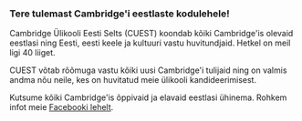 ### Tere tulemast Cambridge'i eestlaste kodulehele!

Cambridge Ülikooli Eesti Selts (CUEST) koondab kõiki Cambridge'is
olevaid eestlasi ning Eesti, eesti keele ja kultuuri vastu
huvitundjaid. Hetkel on meil ligi 40 liiget.

CUEST võtab rõõmuga vastu kõiki uusi Cambridge'i tulijaid ning on
valmis andma nõu neile, kes on huvitatud meie ülikooli
kandideerimisest.

Kutsume kõiki Cambridge'is õppivaid ja elavaid eestlasi
ühinema. Rohkem infot
meie
[Facebooki lehelt](https://www.facebook.com/Cambridge-University-Estonian-Society-477008612493587/).
